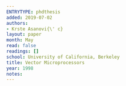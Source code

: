 ```yaml
---
ENTRYTYPE: phdthesis
added: 2019-07-02
authors:
- Krste Asanovi{\' c}
layout: paper
month: May
read: false
readings: []
school: University of California, Berkeley
title: Vector Microprocessors
year: 1998
notes:
---
```

